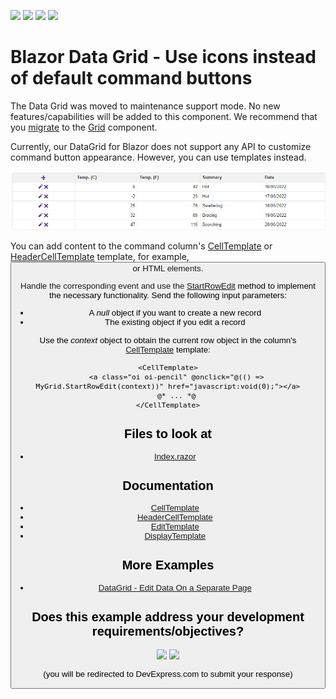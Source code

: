 <!-- default badges list -->
![](https://img.shields.io/endpoint?url=https://codecentral.devexpress.com/api/v1/VersionRange/202762813/20.1.4%2B)
[![](https://img.shields.io/badge/Open_in_DevExpress_Support_Center-FF7200?style=flat-square&logo=DevExpress&logoColor=white)](https://supportcenter.devexpress.com/ticket/details/T807225)
[![](https://img.shields.io/badge/📖_How_to_use_DevExpress_Examples-e9f6fc?style=flat-square)](https://docs.devexpress.com/GeneralInformation/403183)
[![](https://img.shields.io/badge/💬_Leave_Feedback-feecdd?style=flat-square)](#does-this-example-address-your-development-requirementsobjectives)
<!-- default badges end -->

# Blazor Data Grid - Use icons instead of default command buttons

The Data Grid was moved to maintenance support mode. No new features/capabilities will be added to this component. We recommend that you [migrate](https://docs.devexpress.com/Blazor/403162/grid/migrate-from-data-grid-to-grid) to the [Grid](https://docs.devexpress.com/Blazor/403143/grid) component. 

Currently, our DataGrid for Blazor does not support any API to customize command button appearance. However, you can use templates instead.

![Data Grid with Custom Icons](images/datagrid-command-icons.png)

You can add content to the command column's [CellTemplate](https://docs.devexpress.com/Blazor/DevExpress.Blazor.DxDataGridCommandColumn.CellTemplate) or [HeaderCellTemplate](https://docs.devexpress.com/Blazor/DevExpress.Blazor.DxDataGridCommandColumn.HeaderCellTemplate) template, for example, <button> or <a> HTML elements.

Handle the corresponding event and use the [StartRowEdit](https://docs.devexpress.com/Blazor/DevExpress.Blazor.DxDataGrid-1.StartRowEdit(System.Object)) method to implement the necessary functionality. Send the following input parameters:

* A *null* object if you want to create a new record
* The existing object if you edit a record

Use the *context* object to obtain the current row object in the column's [CellTemplate](https://docs.devexpress.com/Blazor/DevExpress.Blazor.DxDataGridCommandColumn.CellTemplate) template:

```razor
<CellTemplate>
    <a class="oi oi-pencil" @onclick="@(() => MyGrid.StartRowEdit(context))" href="javascript:void(0);"></a>
    @* ... *@
</CellTemplate>
```

<!-- default file list -->
## Files to look at

* [Index.razor](./CS/CommandButtonsWithIcons/Pages/Index.razor)
<!-- default file list end -->

## Documentation

- [CellTemplate](https://docs.devexpress.com/Blazor/DevExpress.Blazor.DxDataGridCommandColumn.CellTemplate)
- [HeaderCellTemplate](https://docs.devexpress.com/Blazor/DevExpress.Blazor.DxDataGridCommandColumn.HeaderCellTemplate)
- [EditTemplate](https://docs.devexpress.com/Blazor/DevExpress.Blazor.DxDataGridColumn.EditTemplate)
- [DisplayTemplate](https://docs.devexpress.com/Blazor/DevExpress.Blazor.DxDataGridColumn.DisplayTemplate)

## More Examples

- [DataGrid - Edit Data On a Separate Page](https://github.com/DevExpress-Examples/blazor-DxDataGrid-Separate-Edit-Form)
<!-- feedback -->
## Does this example address your development requirements/objectives?

[<img src="https://www.devexpress.com/support/examples/i/yes-button.svg"/>](https://www.devexpress.com/support/examples/survey.xml?utm_source=github&utm_campaign=blazor-DxGrid-command-buttons-with-icons&~~~was_helpful=yes) [<img src="https://www.devexpress.com/support/examples/i/no-button.svg"/>](https://www.devexpress.com/support/examples/survey.xml?utm_source=github&utm_campaign=blazor-DxGrid-command-buttons-with-icons&~~~was_helpful=no)

(you will be redirected to DevExpress.com to submit your response)
<!-- feedback end -->
